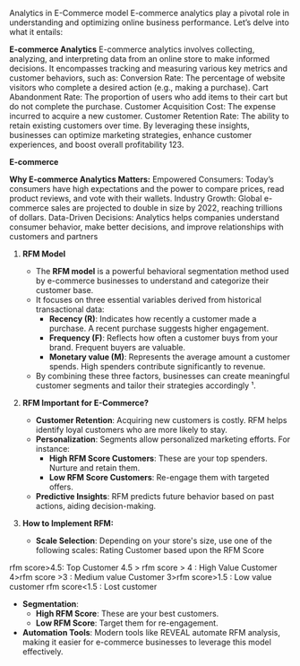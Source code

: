 Analytics in E-Commerce model
E-commerce analytics play a pivotal role in understanding and optimizing online business performance. Let’s delve into what it entails:

**E-commerce Analytics**
E-commerce analytics involves collecting, analyzing, and interpreting data from an online store to make informed decisions.
It encompasses tracking and measuring various key metrics and customer behaviors, such as:
Conversion Rate: The percentage of website visitors who complete a desired action (e.g., making a purchase).
Cart Abandonment Rate: The proportion of users who add items to their cart but do not complete the purchase.
Customer Acquisition Cost: The expense incurred to acquire a new customer.
Customer Retention Rate: The ability to retain existing customers over time.
By leveraging these insights, businesses can optimize marketing strategies, enhance customer experiences, and boost overall profitability 123.

**E-commerce**

**Why E-commerce Analytics Matters:**
Empowered Consumers: Today’s consumers have high expectations and the power to compare prices, read product reviews, and vote with their wallets.
Industry Growth: Global e-commerce sales are projected to double in size by 2022, reaching trillions of dollars.
Data-Driven Decisions: Analytics helps companies understand consumer behavior, make better decisions, and improve relationships with customers and partners 


1. **RFM Model**
   - The **RFM model** is a powerful behavioral segmentation method used by e-commerce businesses to understand and categorize their customer base.
   - It focuses on three essential variables derived from historical transactional data:
     - **Recency (R)**: Indicates how recently a customer made a purchase. A recent purchase suggests higher engagement.
     - **Frequency (F)**: Reflects how often a customer buys from your brand. Frequent buyers are valuable.
     - **Monetary value (M)**: Represents the average amount a customer spends. High spenders contribute significantly to revenue.
   - By combining these three factors, businesses can create meaningful customer segments and tailor their strategies accordingly ¹.

2. **RFM Important for E-Commerce?**
   - **Customer Retention**: Acquiring new customers is costly. RFM helps identify loyal customers who are more likely to stay.
   - **Personalization**: Segments allow personalized marketing efforts. For instance:
     - **High RFM Score Customers**: These are your top spenders. Nurture and retain them.
     - **Low RFM Score Customers**: Re-engage them with targeted offers.
   - **Predictive Insights**: RFM predicts future behavior based on past actions, aiding decision-making.

3. **How to Implement RFM:**
   - **Scale Selection**: Depending on your store's size, use one of the following scales:
Rating Customer based upon the RFM Score

rfm score>4.5: Top Customer
4.5 > rfm score > 4 : High Value Customer
4>rfm score >3 : Medium value Customer
3>rfm score>1.5 : Low value customer
rfm score<1.5 : Lost customer
   - **Segmentation**:
     - **High RFM Score**: These are your best customers.
     - **Low RFM Score**: Target them for re-engagement.
   - **Automation Tools**: Modern tools like REVEAL automate RFM analysis, making it easier for e-commerce businesses to leverage this model effectively.
